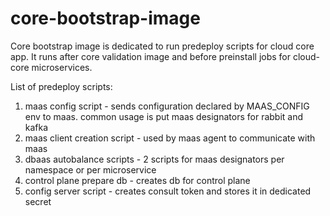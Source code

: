 # core-bootstrap-image

Core bootstrap image is dedicated to run predeploy scripts for cloud core app.
It runs after core validation image and before preinstall jobs for cloud-core microservices.

List of predeploy scripts:

1. maas config script - sends configuration declared by MAAS_CONFIG env to maas. common usage is put maas designators for rabbit and kafka
2. maas client creation script - used by maas agent to communicate with maas
3. dbaas autobalance scripts - 2 scripts for maas designators per namespace or per microservice
4. control plane prepare db - creates db for control plane
5. config server script - creates consult token and stores it in dedicated secret 

